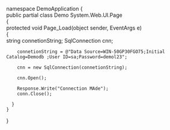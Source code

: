 namespace DemoApplication
{  
	public partial class Demo  System.Web.UI.Page  
    {  
	  protected void Page_Load(object sender, EventArgs e)  
	  {  
		string connetionString;
		SqlConnection cnn;
            
		connetionString = @"Data Source=WIN-50GP30FGO75;Initial Catalog=Demodb ;User ID=sa;Password=demol23";
			
		cnn = new SqlConnection(connetionString);
			
		cnn.Open();  
			
		Response.Write("Connection MAde");    
		conn.Close();  
			
	  }
	}
}
